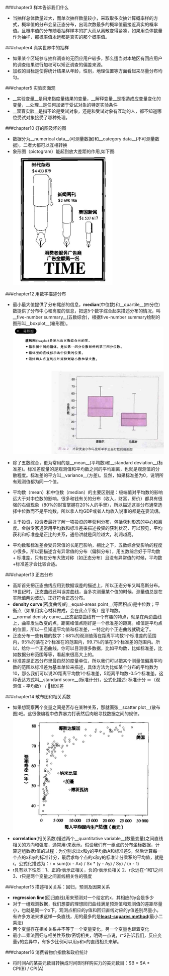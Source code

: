 ###chapter3 样本告诉我们什么   
* 当抽样总体数量过大，而单次抽样数量较小，采取取多次抽计算概率样的方式，概率值的分布会呈正态分布，出现次数最多的概率值最接近真实的概率值。且概率值的分布随着抽样样本的扩大而从离散变得紧凑，如果用总体数量作为抽样，那概率值永远都是真实的那个概率值。   

###chapter4 真实世界中的抽样
* 如果某个区域参与抽样调查的无回应用户较多，那么适当对本地区有回应用户的调查结果进行加权可以矫正调查的偏差来源。
* 加权的目标是使得统计结果从年龄，性别，地理位置等方面看起来尽量分布均匀。      

###chapter5 实验面面观
* __实验变量__是用来指度量结果的变量，__解释变量__是指造成应变量变化的变量，__处理__是任何加诸于受试对象的特定实验条件
* __双盲实验__是指不论是受试对象，还是和受试对象有互动的人，都不知道哪位受试对象接受了哪种处理。

###chapter10 好的图及坏的图
* 数据分为__numerical data__(可测量数据)和__category data__(不可测量数据)，二者大都可以互相转换
* 象形图（pictogram）能起到放大差距的作用,如下图:   
![pictogram](img/pictogram.png)   

###chapter12 用数字描述分布
* 最小最大值提供了分布尾部的信息，__median__(中位数)和__quartile__(四分位)数提供了分布中心和离度的信息，把这5个数字综合起来描述分布的情况，叫__five-number summary__(五数综合)，根据five-number summary绘制的图形叫__boxplot__(箱形图)。
![boxplot](img/boxplot.png)   

* 除了五数综合，更为常用的是__mean__(平均数)和__standard deviation__(标准差)。标准差度量的是观测值和平均数之间的平均距离，也就是观测值的分散程度。标准差的平方叫__variance__(方差)。显然，如果标准差为0，说明所有观测值都为同一个值。
* 平均数（mean）和中位数（median）的主要区别是：极端值对平均数的影响远大于对中位数的影响。很多和钱有关的分布（收入，财富，房价）都具有很强的右偏现象（80%的财富掌握在20%人的手里），所以描述这类分布通常选择中位数而不是平均数，所以拿人均GDP或者人均收入说事的都是在耍流氓。
* 关于投资，投资者最好了解一项投资的年获利分布，包括获利形态的中心和离度。金融专家通常用平均数和标准差来描述投资的获利状况，可以预见，平均获利和标准差是正比的关系，通俗讲就是风险越大，利润越高。
* 平均数和标准差会受异常值的长尾巴影响，相比之下，五数综合受影响的程度小很多。所以要描述含有异常值的分布（偏斜分布），用五数综合好于平均数 + 标准差，只有在分布大致对称（如正态分布）且没有异常值的时候，平均数+标准差才会比较合适。

###chapter13 正态分布
* 高斯首先把正态曲线应用到数据误差的描述上，所以正态分布又叫高斯分布。19世纪时，正态曲线还叫误差曲线，当多次测量某个值的时候，测量值总是在实际值两边波动，正好符合正态分布。
* __density curve__(密度曲线)的__equal-areas point__(等面积点)是中位数；平衡点（如果用实心材料做成，会在此点平衡）是平均数。
* __normal denisty curve__正态密度曲线有一个有趣的特点，就是在两边曲线上，曲率发生改变的点，距离峰值点刚好是一个标准差的距离。峰值是平均点的位置，所以一旦知道平均值和标准差，一特定的个正态曲线就确定了。
* 正态分布一些有趣的数字：68%的观测值落在距离平均数1个标准差的范围内，95%的落在2个标准在的范围内，99.7%的落在3个标准差的范围内。所以，给你一个正态曲线，你可以目测很多数据，比如平均数，比如标准差，比如数据分布范围等等，看起来很高大上的。
* 标准差是正态分布里最自然的度量单位，所以我们可以把某个测量值偏离平均数的范围以标准差为基本单位来描述，具体方法为比如某个分布的平均数为10，那么我们可以说20距离平均数1个标准差，5距离平均数-0.5个标准差。这种表达方式叫__standard score__(标准计分)，公式化描述: 标准计分 ＝（观测值 - 平均数） / 标准差

###chapter14 散布图和相关系数
* 如果想观察两个变量之间是否存在某种关系，那就画张__scatter plot__(散布图)吧。这很像编程中依靠暴力打表然后肉眼寻找数据之间的规律。   
![scatter plog](img/scatterplot.png)
* __correlation__(相关系数)描述两个__quantitative variable__(数量变量)之间直线相关的方向和强度，通常用r来表示。假设我们有一组点的分布坐标数据，计算这组数据r值的过程：为分别求出x和y的平均数A和标准差S，然后计算每一个点的x和y的标准计分，最后求每个点的x和y的标准计分乘积的平均值，就是r。公式化描述为：r = sum((x - Ax) / Sx * (y - Ay) / Sy) / (n - 1)   
* r具有以下性质：1、正的r表示正相关，负的r表示负相关 2、r永远在-1和1之间 3、r只是两个变量之间直线相关性的强度

###chapter15 描述相关关系：回归，预测及因果关系
* __regression line__(回归直线)用来预测对一个给定的x，其相应的y会是多少
* 对于一组观测数据，我们想要的理想回归曲线满足预测值和观测值的差距尽量小，也就是同一个x下，观测点相应的y值和回归直线对应的y值差别尽量小。有许多方法来求这样一条直线，用的最多的是[__least-squares method__](http://zh.wikipedia.org/wiki/最小二乘法)(最小二乘法)
* 两个变量存在相关关系并不等于一个变量变化，另一个变量也跟着变化
* 最小二乘法回归与相关性系数r密切相关，明确一点说，r^2告诉我们，反应变量y的变异中，有多少比例可以用y和x的直线相关来解。   

###chapter16 消费者物价指数和政府统计
* 将时间A的某美元数目转换成时间B同样购买力的美元数目：$B = $A * CPI(B) / CPI(A)
